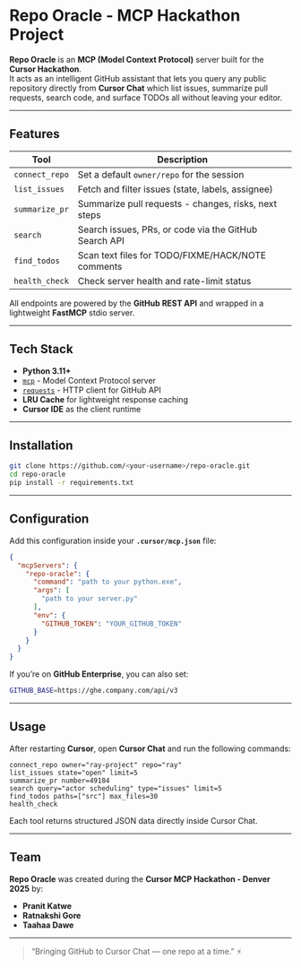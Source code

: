 # Repo Oracle - MCP Hackathon Project

**Repo Oracle** is an **MCP (Model Context Protocol)** server built for the **Cursor Hackathon**.  
It acts as an intelligent GitHub assistant that lets you query any public repository directly from **Cursor Chat** which list issues, summarize pull requests, search code, and surface TODOs all without leaving your editor.

---

## Features

| Tool | Description |
|------|--------------|
| `connect_repo` | Set a default `owner/repo` for the session |
| `list_issues` | Fetch and filter issues (state, labels, assignee) |
| `summarize_pr` | Summarize pull requests - changes, risks, next steps |
| `search` | Search issues, PRs, or code via the GitHub Search API |
| `find_todos` | Scan text files for TODO/FIXME/HACK/NOTE comments |
| `health_check` | Check server health and rate-limit status |

All endpoints are powered by the **GitHub REST API** and wrapped in a lightweight **FastMCP** stdio server.

---

## Tech Stack

- **Python 3.11+**
- [`mcp`](https://pypi.org/project/mcp/) - Model Context Protocol server
- [`requests`](https://pypi.org/project/requests/) - HTTP client for GitHub API
- **LRU Cache** for lightweight response caching  
- **Cursor IDE** as the client runtime

---

## Installation

```bash
git clone https://github.com/<your-username>/repo-oracle.git
cd repo-oracle
pip install -r requirements.txt
```

---

## Configuration

Add this configuration inside your **`.cursor/mcp.json`** file:

```json
{
  "mcpServers": {
    "repo-oracle": {
      "command": "path to your python.exe",
      "args": [
        "path to your server.py"
      ],
      "env": {
        "GITHUB_TOKEN": "YOUR_GITHUB_TOKEN"
      }
    }
  }
}
```

If you’re on **GitHub Enterprise**, you can also set:

```bash
GITHUB_BASE=https://ghe.company.com/api/v3
```

---

##  Usage

After restarting **Cursor**, open **Cursor Chat** and run the following commands:

```
connect_repo owner="ray-project" repo="ray"
list_issues state="open" limit=5
summarize_pr number=49184
search query="actor scheduling" type="issues" limit=5
find_todos paths=["src"] max_files=30
health_check
```

Each tool returns structured JSON data directly inside Cursor Chat.

---

##  Team

**Repo Oracle** was created during the **Cursor MCP Hackathon - Denver 2025** by:  
-  **Pranit Katwe**  
-  **Ratnakshi Gore**  
-  **Taahaa Dawe**

---

> “Bringing GitHub to Cursor Chat — one repo at a time.” ⚡

